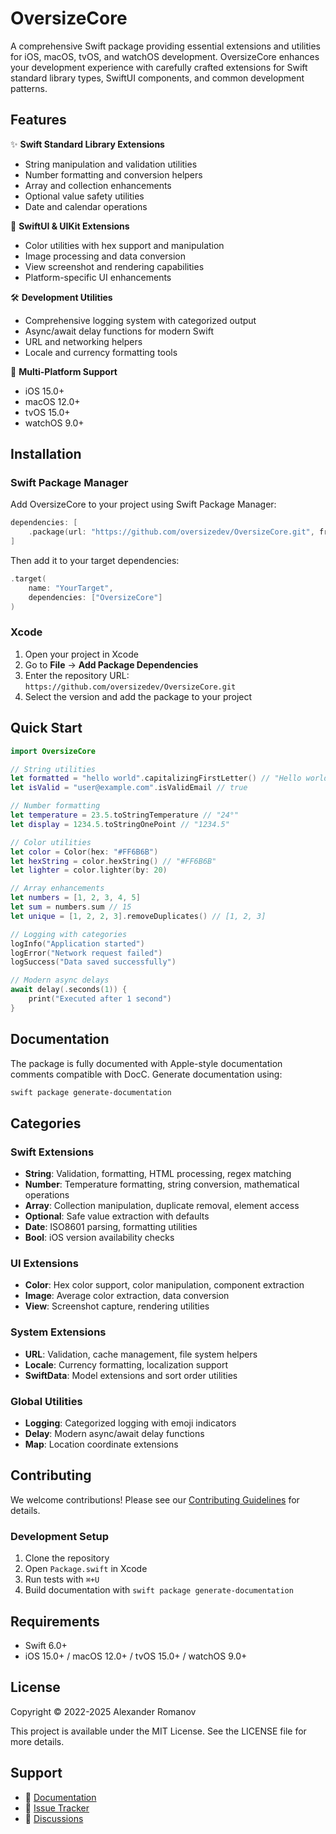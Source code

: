 # OversizeCore

A comprehensive Swift package providing essential extensions and utilities for iOS, macOS, tvOS, and watchOS development. OversizeCore enhances your development experience with carefully crafted extensions for Swift standard library types, SwiftUI components, and common development patterns.

## Features

✨ **Swift Standard Library Extensions**
- String manipulation and validation utilities
- Number formatting and conversion helpers  
- Array and collection enhancements
- Optional value safety utilities
- Date and calendar operations

🎨 **SwiftUI & UIKit Extensions**
- Color utilities with hex support and manipulation
- Image processing and data conversion
- View screenshot and rendering capabilities
- Platform-specific UI enhancements

🛠️ **Development Utilities**
- Comprehensive logging system with categorized output
- Async/await delay functions for modern Swift
- URL and networking helpers
- Locale and currency formatting tools

📱 **Multi-Platform Support**
- iOS 15.0+
- macOS 12.0+
- tvOS 15.0+
- watchOS 9.0+

## Installation

### Swift Package Manager

Add OversizeCore to your project using Swift Package Manager:

```swift
dependencies: [
    .package(url: "https://github.com/oversizedev/OversizeCore.git", from: "1.0.0")
]
```

Then add it to your target dependencies:

```swift
.target(
    name: "YourTarget",
    dependencies: ["OversizeCore"]
)
```

### Xcode

1. Open your project in Xcode
2. Go to **File** → **Add Package Dependencies**
3. Enter the repository URL: `https://github.com/oversizedev/OversizeCore.git`
4. Select the version and add the package to your project

## Quick Start

```swift
import OversizeCore

// String utilities
let formatted = "hello world".capitalizingFirstLetter() // "Hello world"
let isValid = "user@example.com".isValidEmail // true

// Number formatting
let temperature = 23.5.toStringTemperature // "24°"
let display = 1234.5.toStringOnePoint // "1234.5"

// Color utilities
let color = Color(hex: "#FF6B6B")
let hexString = color.hexString() // "#FF6B6B"
let lighter = color.lighter(by: 20)

// Array enhancements
let numbers = [1, 2, 3, 4, 5]
let sum = numbers.sum // 15
let unique = [1, 2, 2, 3].removeDuplicates() // [1, 2, 3]

// Logging with categories
logInfo("Application started")
logError("Network request failed")
logSuccess("Data saved successfully")

// Modern async delays
await delay(.seconds(1)) {
    print("Executed after 1 second")
}
```

## Documentation

The package is fully documented with Apple-style documentation comments compatible with DocC. Generate documentation using:

```bash
swift package generate-documentation
```

## Categories

### Swift Extensions
- **String**: Validation, formatting, HTML processing, regex matching
- **Number**: Temperature formatting, string conversion, mathematical operations  
- **Array**: Collection manipulation, duplicate removal, element access
- **Optional**: Safe value extraction with defaults
- **Date**: ISO8601 parsing, formatting utilities
- **Bool**: iOS version availability checks

### UI Extensions  
- **Color**: Hex color support, color manipulation, component extraction
- **Image**: Average color extraction, data conversion
- **View**: Screenshot capture, rendering utilities

### System Extensions
- **URL**: Validation, cache management, file system helpers
- **Locale**: Currency formatting, localization support
- **SwiftData**: Model extensions and sort order utilities

### Global Utilities
- **Logging**: Categorized logging with emoji indicators
- **Delay**: Modern async/await delay functions
- **Map**: Location coordinate extensions

## Contributing

We welcome contributions! Please see our [Contributing Guidelines](CONTRIBUTING.md) for details.

### Development Setup

1. Clone the repository
2. Open `Package.swift` in Xcode
3. Run tests with `⌘+U`
4. Build documentation with `swift package generate-documentation`

## Requirements

- Swift 6.0+
- iOS 15.0+ / macOS 12.0+ / tvOS 15.0+ / watchOS 9.0+

## License

Copyright © 2022-2025 Alexander Romanov

This project is available under the MIT License. See the LICENSE file for more details.

## Support

- 📖 [Documentation](https://oversizedev.github.io/OversizeCore)
- 🐛 [Issue Tracker](https://github.com/oversizedev/OversizeCore/issues)
- 💬 [Discussions](https://github.com/oversizedev/OversizeCore/discussions)
